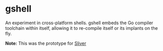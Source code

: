 gshell
========

An experiment in cross-platform shells. gshell embeds the Go compiler toolchain within itself, allowing it to re-compile itself or its implants on the fly.

__Note:__ This was the prototype for [Sliver](https://github.com/BishopFox/sliver)
